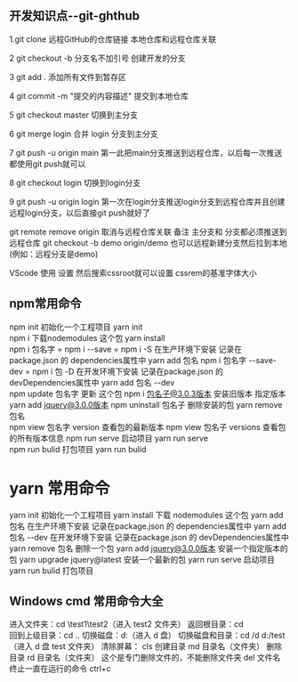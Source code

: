   ## 开发知识点--git-ghthub

   1.git clone 远程GitHub的仓库链接    本地仓库和远程仓库关联
   
   2 git checkout -b 分支名不加引号     创建开发的分支
   
   3 git add .                                            添加所有文件到暂存区
   
   4 git commit -m "提交的内容描述"   提交到本地仓库
   
   5 git checkout master                      切换到主分支
   
   6 git merge login                             合并 login  分支到主分支
   
   7 git push -u origin main                  第一此把main分支推送到远程仓库，以后每一次推送都使用git push就可以 
   
   8 git checkout login                         切换到login分支
   
   9 git push -u origin login                 第一次在login分支推送login分支到远程仓库并且创建远程login分支，以后直接git push就好了

   git remote remove origin                 取消与远程仓库关联                                  备注  主分支和 分支都必须推送到远程仓库
   git checkout -b demo origin/demo   也可以远程新建分支然后拉到本地(例如：远程分支是demo)

   VScode 使用  设置  然后搜索cssroot就可以设置 cssrem的基准字体大小

  ## npm常用命令


   npm init                                                初始化一个工程项目                      yarn  init    
   npm i                                                     下载nodemodules 这个包          yarn  install  
   npm  i  包名字   =   npm i --save   = npm i -S           在生产环境下安装    记录在package.json 的 dependencies属性中     yarn  add  包名
   npm  i  包名字 --save-dev   = npm i 包 -D                 在开发环境下安装    记录在package.json 的 devDependencies属性中        yarn  add  包名  --dev   
   npm  update   包名字                            更新  这个包
   npm  i  包名子@3.0.3版本                     安装旧版本 指定版本                     yarn  add  jquery@3.0.0版本 
   npm  uninstall   包名子                          删除安装的包                                yarn   remove   包名   
   npm view   包名字   version                 查看包的最新版本
   npm view   包名子   versions               查看包的所有版本信息
   npm run serve                                      启动项目                                           yarn run serve   
   npm run bulid                                      打包项目                                           yarn run bulid     

   # yarn  常用命令

   yarn  init                                                  初始化一个工程项目
   yarn  install                                              下载 nodemodules  这个包
   yarn  add  包名                                        在生产环境下安装      记录在package.json 的 dependencies属性中
   yarn  add  包名  --dev                             在开发环境下安装      记录在package.json 的 devDependencies属性中   
   yarn   remove   包名                                删除一个包
   yarn  add  jquery@3.0.0版本                安装一个指定版本的包
   yarn  upgrade  jquery@latest              安装一个最新的包
  yarn run serve                                        启动项目
   yarn run bulid                                       打包项目

   ## Windows   cmd 常用命令大全

   进入文件夹：cd \test1\test2（进入 test2 文件夹）
   返回根目录：cd \
   回到上级目录：cd ..
   切换磁盘：d:（进入 d 盘）
   切换磁盘和目录：cd /d d:/test（进入 d 盘 test 文件夹）
   清除屏幕：  cls
   创建目录      md 目录名（文件夹）
   删除目录      rd 目录名（文件夹）
   这个是专门删除文件的，不能删除文件夹     del 文件名
   终止一直在运行的命令     ctrl+c









  
